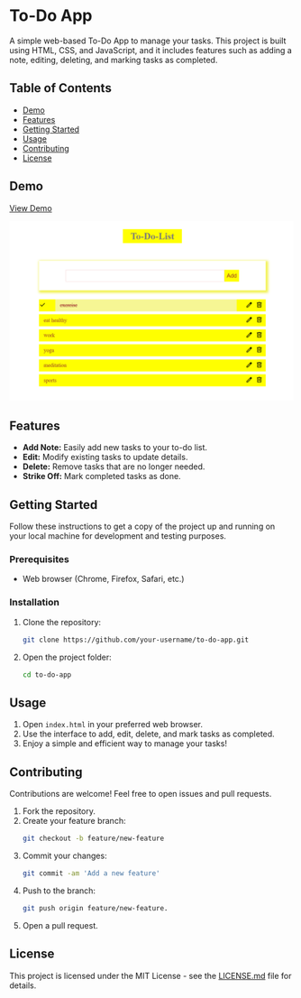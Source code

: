 # To-Do App

A simple web-based To-Do App to manage your tasks. This project is built using HTML, CSS, and JavaScript, and it includes features such as adding a note, editing, deleting, and marking tasks as completed.

## Table of Contents

- [Demo](#demo)
- [Features](#features)
- [Getting Started](#getting-started)
- [Usage](#usage)
- [Contributing](#contributing)
- [License](#license)

## Demo

[View Demo](https://to-do-list-app-by-mounika.netlify.app/)<!-- Add the link to your live demo here -->

![To-Do App Demo](./screenshot.png) <!-- Add a screenshot or gif of your app -->

## Features

- **Add Note:** Easily add new tasks to your to-do list.
- **Edit:** Modify existing tasks to update details.
- **Delete:** Remove tasks that are no longer needed.
- **Strike Off:** Mark completed tasks as done.

## Getting Started

Follow these instructions to get a copy of the project up and running on your local machine for development and testing purposes.

### Prerequisites

- Web browser (Chrome, Firefox, Safari, etc.)

### Installation

1. Clone the repository:
   ```bash
   git clone https://github.com/your-username/to-do-app.git
   ```
2. Open the project folder:
   ```bash
   cd to-do-app
   ```

## Usage

1. Open `index.html` in your preferred web browser.
2. Use the interface to add, edit, delete, and mark tasks as completed.
3. Enjoy a simple and efficient way to manage your tasks!

## Contributing

Contributions are welcome! Feel free to open issues and pull requests.

1. Fork the repository.
2. Create your feature branch:
   ```bash
   git checkout -b feature/new-feature
   ```
3. Commit your changes:
   ```bash
   git commit -am 'Add a new feature'
   ```
4. Push to the branch:
   ```bash
   git push origin feature/new-feature.
   ```
5. Open a pull request.

## License

This project is licensed under the MIT License - see the [LICENSE.md](LICENSE.md) file for details.

